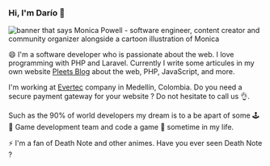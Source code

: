 ### Hi, I'm Darío 👋

<img src="https://raw.githubusercontent.com/fermius/fermius/master/banner.png" alt="banner that says Monica Powell - software engineer, content creator and community organizer alongside a cartoon illustration of Monica" width="auto">

😄 I'm a software developer who is passionate about the web. I love programming with PHP and Laravel. Currently I write some articules in my own website <a href="https://blog.pleets.org/">Pleets Blog</a> about the web, PHP, JavaScript, and more.

I'm working at [Evertec](https://www.placetopay.com/) company in Medellín, Colombia. Do you need a secure payment gateway for your website ? Do not hesitate to call us 👌.

Such as the 90% of world developers my dream is to a be apart of some 🕹️👾 Game development team and code a game 🤣 sometime in my life.

⚡ I'm a fan of Death Note and other animes. Have you ever seen Death Note ?
